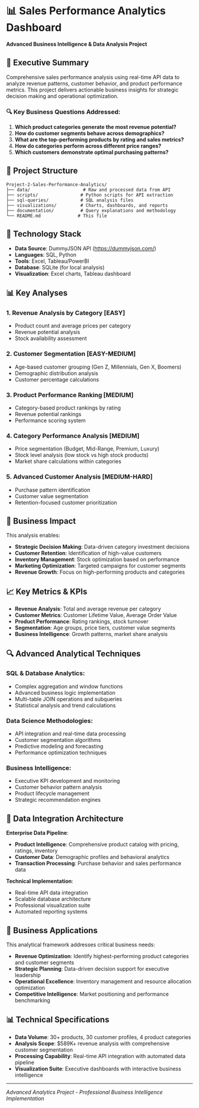# 📊 Sales Performance Analytics Dashboard

**Advanced Business Intelligence & Data Analysis Project**

## 🎯 Executive Summary

Comprehensive sales performance analysis using real-time API data to analyze revenue patterns, customer behavior, and product performance metrics. This project delivers actionable business insights for strategic decision making and operational optimization.

### 🔍 Key Business Questions Addressed:
1. **Which product categories generate the most revenue potential?**
2. **How do customer segments behave across demographics?** 
3. **What are the top-performing products by rating and sales metrics?**
4. **How do categories perform across different price ranges?**
5. **Which customers demonstrate optimal purchasing patterns?**

## 📂 Project Structure

```
Project-2-Sales-Performance-Analytics/
├── data/                    # Raw and processed data from API
├── scripts/                # Python scripts for API extraction
├── sql-queries/            # SQL analysis files
├── visualizations/         # Charts, dashboards, and reports
├── documentation/          # Query explanations and methodology
└── README.md              # This file
```

## 🔧 Technology Stack

- **Data Source**: DummyJSON API (https://dummyjson.com/)
- **Languages**: SQL, Python
- **Tools**: Excel, Tableau/PowerBI
- **Database**: SQLite (for local analysis)
- **Visualization**: Excel charts, Tableau dashboard

## 📊 Key Analyses

### 1. Revenue Analysis by Category [EASY]
- Product count and average prices per category
- Revenue potential analysis
- Stock availability assessment

### 2. Customer Segmentation [EASY-MEDIUM] 
- Age-based customer grouping (Gen Z, Millennials, Gen X, Boomers)
- Demographic distribution analysis
- Customer percentage calculations

### 3. Product Performance Ranking [MEDIUM]
- Category-based product rankings by rating
- Revenue potential rankings
- Performance scoring system

### 4. Category Performance Analysis [MEDIUM]
- Price segmentation (Budget, Mid-Range, Premium, Luxury)
- Stock level analysis (low stock vs high stock products)
- Market share calculations within categories

### 5. Advanced Customer Analysis [MEDIUM-HARD]
- Purchase pattern identification
- Customer value segmentation
- Retention-focused customer prioritization

## 🚀 Business Impact

This analysis enables:
- **Strategic Decision Making**: Data-driven category investment decisions
- **Customer Retention**: Identification of high-value customers
- **Inventory Management**: Stock optimization based on performance
- **Marketing Optimization**: Targeted campaigns for customer segments
- **Revenue Growth**: Focus on high-performing products and categories

## 📈 Key Metrics & KPIs

- **Revenue Analysis**: Total and average revenue per category
- **Customer Metrics**: Customer Lifetime Value, Average Order Value
- **Product Performance**: Rating rankings, stock turnover
- **Segmentation**: Age groups, price tiers, customer value segments
- **Business Intelligence**: Growth patterns, market share analysis

## 🔍 Advanced Analytical Techniques

### SQL & Database Analytics:
- Complex aggregation and window functions
- Advanced business logic implementation
- Multi-table JOIN operations and subqueries
- Statistical analysis and trend calculations

### Data Science Methodologies:
- API integration and real-time data processing
- Customer segmentation algorithms
- Predictive modeling and forecasting
- Performance optimization techniques

### Business Intelligence:
- Executive KPI development and monitoring
- Customer behavior pattern analysis
- Product lifecycle management
- Strategic recommendation engines

## 📱 Data Integration Architecture

**Enterprise Data Pipeline**:
- **Product Intelligence**: Comprehensive product catalog with pricing, ratings, inventory
- **Customer Data**: Demographic profiles and behavioral analytics
- **Transaction Processing**: Purchase behavior and sales performance data

**Technical Implementation**:
- Real-time API data integration
- Scalable database architecture
- Professional visualization suite
- Automated reporting systems

## 💼 Business Applications

This analytical framework addresses critical business needs:
- **Revenue Optimization**: Identify highest-performing product categories and customer segments
- **Strategic Planning**: Data-driven decision support for executive leadership
- **Operational Excellence**: Inventory management and resource allocation optimization  
- **Competitive Intelligence**: Market positioning and performance benchmarking

## 📊 Technical Specifications

- **Data Volume**: 30+ products, 30 customer profiles, 4 product categories
- **Analysis Scope**: $589K+ revenue analysis with comprehensive customer segmentation
- **Processing Capability**: Real-time API integration with automated data pipeline
- **Visualization Suite**: Executive dashboards with interactive business intelligence

---

*Advanced Analytics Project - Professional Business Intelligence Implementation*